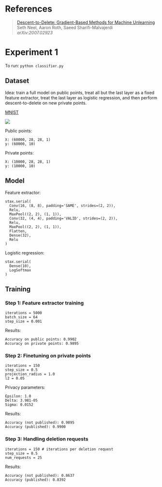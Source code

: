 # References

> [Descent-to-Delete: Gradient-Based Methods for Machine Unlearning](https://arxiv.org/abs/2007.02923)\
> Seth Neel, Aaron Roth, Saeed Sharifi-Malvajerdi\
> _arXiv:2007.02923_

# Experiment 1

To run: `python classifier.py`

## Dataset

Idea: train a full model on public points, treat all but the last layer as a fixed feature extractor, treat the last layer as logistic regression, and then perform descent-to-delete on new private points.

[MNIST](https://en.wikipedia.org/wiki/MNIST_database)

<img src="https://en.wikipedia.org/wiki/MNIST_database#/media/File:MnistExamples.png" />

Public points:

```
X: (60000, 28, 28, 1)
y: (60000, 10)
```

Private points:

```
X: (10000, 28, 28, 1)
y: (10000, 10)
```

## Model

Feature extractor:

```
stax.serial(
  Conv(16, (8, 8), padding='SAME', strides=(2, 2)),
  Relu,
  MaxPool((2, 2), (1, 1)),
  Conv(32, (4, 4), padding='VALID', strides=(2, 2)),
  Relu,
  MaxPool((2, 2), (1, 1)),
  Flatten,
  Dense(32),
  Relu
)
```

Logistic regression:

```
stax.serial(
  Dense(10),
  LogSoftmax
)
```

## Training

### Step 1: Feature extractor training

```
iterations = 5000
batch_size = 64
step_size = 0.001
```

Results:

```
Accuracy on public points: 0.9902
Accuracy on private points: 0.9895
```

### Step 2: Finetuning on private points

```
iterations = 150
step_size = 0.5
projection_radius = 1.0
l2 = 0.05
```

Privacy parameters:

```
Epsilon: 1.0
Delta: 3.981-05
Sigma: 0.0152
```

Results:

```
Accuracy (not published): 0.9895
Accuracy (published): 0.9900
```

### Step 3: Handling deletion requests

```
iterations = 150 # iterations per deletion request
step_size = 0.5
num_requests = 25
```

Results:

```
Accuracy (not published): 0.8637
Accuracy (published): 0.8392
```
